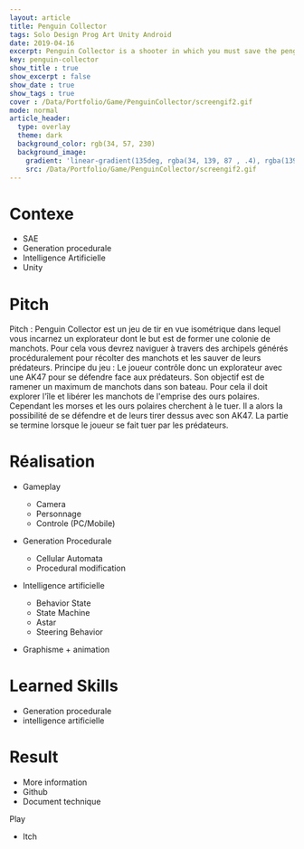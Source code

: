```yaml
---
layout: article
title: Penguin Collector
tags: Solo Design Prog Art Unity Android
date: 2019-04-16
excerpt: Penguin Collector is a shooter in which you must save the penguins from their predators.
key: penguin-collector
show_title : true
show_excerpt : false
show_date : true
show_tags : true
cover : /Data/Portfolio/Game/PenguinCollector/screengif2.gif
mode: normal
article_header:
  type: overlay
  theme: dark
  background_color: rgb(34, 57, 230)
  background_image: 
    gradient: 'linear-gradient(135deg, rgba(34, 139, 87 , .4), rgba(139, 34, 139, .4))'
    src: /Data/Portfolio/Game/PenguinCollector/screengif2.gif
---
```

# Contexe
- SAE 
- Generation procedurale
- Intelligence Artificielle
- Unity
# Pitch
Pitch :
Penguin Collector est un jeu de tir en vue isométrique dans lequel vous incarnez un
explorateur dont le but est de former une colonie de manchots.
Pour cela vous devrez naviguer à travers des archipels générés procéduralement pour récolter des
manchots et les sauver de leurs prédateurs.
Principe du jeu :
Le joueur contrôle donc un explorateur avec une AK47 pour se défendre face aux
prédateurs. Son objectif est de ramener un maximum de manchots dans son bateau. Pour cela il doit
explorer l'île et libérer les manchots de l'emprise des ours polaires.
Cependant les morses et les ours polaires cherchent à le tuer. Il a alors la possibilité de se défendre
et de leurs tirer dessus avec son AK47. La partie se termine lorsque le joueur se fait tuer par les
prédateurs.

# Réalisation
- Gameplay
	- Camera
	- Personnage
	- Controle (PC/Mobile)
- Generation Procedurale
	- Cellular Automata
	- Procedural modification
- Intelligence artificielle
	- Behavior State
	- State Machine
	- Astar
	- Steering Behavior

- Graphisme + animation

# Learned Skills
- Generation procedurale
- intelligence artificielle

# Result

- More information
- Github
- Document technique

Play
- Itch
